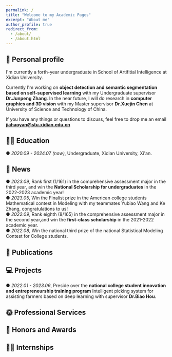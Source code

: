 ```yaml
---
permalink: /
title: "Welcome to my Academic Pages"
excerpt: "About me"
author_profile: true
redirect_from: 
  - /about/
  - /about.html
---
```


## 🧑 Personal profile

 I'm currently a forth-year undergraduate in School of Artifitial Intelligence at Xidian University. 

 Currently I'm working on **object detection and semantic segmentation based on self-supervised learning** with my Undergraduate supervisor **Dr.Junpeng Zhang**. In the near future, I will 
 do research in **computer graphics and 3D vision** with my Master supervisor **Dr.Xuejin Chen** at University of Science and Technology of China. 

 If you have any things or questions to discuss, feel free to drop me an email **jiahaoyan@stu.xidian.edu.cn**

## 👨‍🎓 Education

 ● *2020.09 - 2024.07 (now)*, Undergraduate, Xidian University, Xi'an. 

## 📰 News
  
 ● *2023.09*, Rank first (1/161) in the comprehensive assessment major in the third year, and win the **National Scholarship for undergraduates** in the 2022-2023 academic year!   
 ● *2023.05*, Win the Finalist prize in the American college students Mathematical contest in Modeling with my teammates Yubiao Wang and Ke Zhang, congratulations to us!   
 ● *2022.09*, Rank eighth (8/165) in the comprehensive assessment major in the second year,and win the **first-class scholarship** in the 2021-2022 academic year.   
 ● *2022.08*, Win the national third prize of the national Statistical Modeling Contest for College students.
 
## 📝 Publications

## 💻 Projects

 ● *2022.01 - 2023.06*, Preside over the **national college student innovation and entrepreneurship training program** Intelligent picking system for assisting farmers based on deep
    learning with supervisor **Dr.Biao Hou**.

## 🌞 Professional Services

## 🏅 Honors and Awards

## 👨‍💻 Internships


